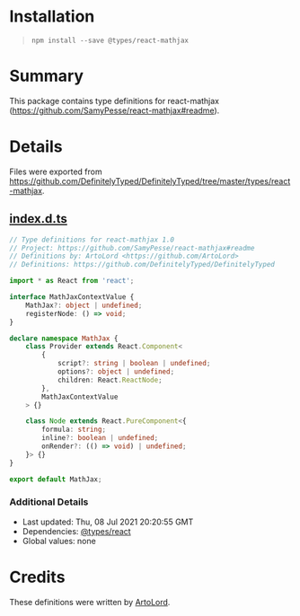 # Installation
> `npm install --save @types/react-mathjax`

# Summary
This package contains type definitions for react-mathjax (https://github.com/SamyPesse/react-mathjax#readme).

# Details
Files were exported from https://github.com/DefinitelyTyped/DefinitelyTyped/tree/master/types/react-mathjax.
## [index.d.ts](https://github.com/DefinitelyTyped/DefinitelyTyped/tree/master/types/react-mathjax/index.d.ts)
````ts
// Type definitions for react-mathjax 1.0
// Project: https://github.com/SamyPesse/react-mathjax#readme
// Definitions by: ArtoLord <https://github.com/ArtoLord>
// Definitions: https://github.com/DefinitelyTyped/DefinitelyTyped

import * as React from 'react';

interface MathJaxContextValue {
    MathJax?: object | undefined;
    registerNode: () => void;
}

declare namespace MathJax {
    class Provider extends React.Component<
        {
            script?: string | boolean | undefined;
            options?: object | undefined;
            children: React.ReactNode;
        },
        MathJaxContextValue
    > {}

    class Node extends React.PureComponent<{
        formula: string;
        inline?: boolean | undefined;
        onRender?: (() => void) | undefined;
    }> {}
}

export default MathJax;

````

### Additional Details
 * Last updated: Thu, 08 Jul 2021 20:20:55 GMT
 * Dependencies: [@types/react](https://npmjs.com/package/@types/react)
 * Global values: none

# Credits
These definitions were written by [ArtoLord](https://github.com/ArtoLord).
